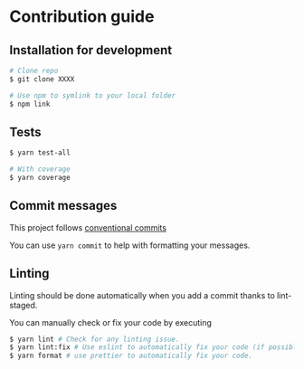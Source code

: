 # Contribution guide

## Installation for development

```bash
# Clone repo
$ git clone XXXX

# Use npm to symlink to your local folder
$ npm link
```

## Tests

```bash
$ yarn test-all

# With coverage
$ yarn coverage
```

## Commit messages

This project follows
[conventional commits](https://www.conventionalcommits.org/en/v1.0.0/#summary)

You can use `yarn commit` to help with formatting your messages.

## Linting

Linting should be done automatically when you add a commit thanks to
lint-staged.

You can manually check or fix your code by executing

```bash
$ yarn lint # Check for any linting issue.
$ yarn lint:fix # Use eslint to automatically fix your code (if possible).
$ yarn format # use prettier to automatically fix your code.
```
